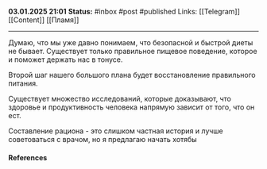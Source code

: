 **03.01.2025 21:01**
**Status:** #inbox #post #published
Links: [[Telegram]] [[Content]] [[Пламя]]

---

Думаю, что мы уже давно понимаем, что безопасной и быстрой диеты не бывает. Существует только правильное пищевое поведение, которое и поможет держать нас в тонусе.

Второй шаг нашего большого плана будет восстановление правильного питания. 

Существует множество исследований, которые доказывают, что здоровье и продуктивность человека напрямую зависит от того, что он ест.

Составление рациона - это слишком частная история и лучше советоваться с врачом, но я предлагаю начать хотябы 


#### References
